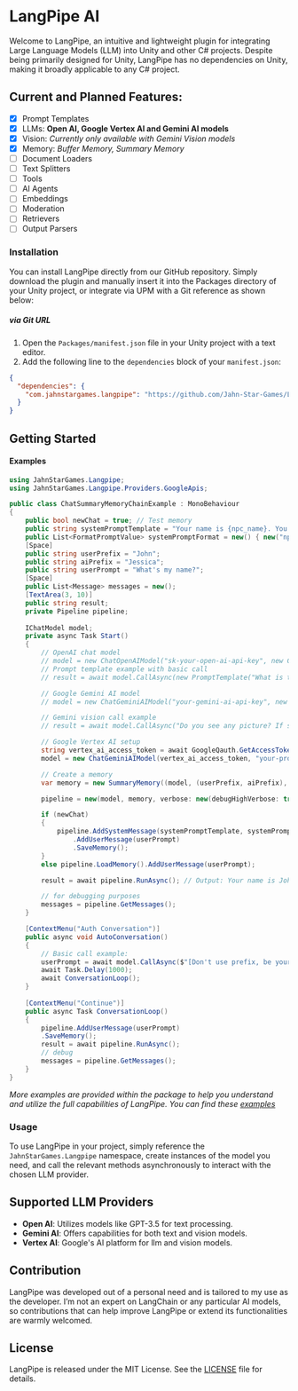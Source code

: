 # LangPipe AI

Welcome to LangPipe, an intuitive and lightweight plugin for integrating Large Language Models (LLM) into Unity and other C# projects. Despite being primarily designed for Unity, LangPipe has no dependencies on Unity, making it broadly applicable to any C# project.

## Current and Planned Features:

- [x] Prompt Templates
- [x] LLMs: **Open AI, Google Vertex AI and Gemini AI models**
- [X] Vision: *Currently only available with Gemini Vision models*
- [x] Memory: *Buffer Memory, Summary Memory*
- [ ] Document Loaders
- [ ] Text Splitters
- [ ] Tools 
- [ ] AI Agents
- [ ] Embeddings
- [ ] Moderation
- [ ] Retrievers
- [ ] Output Parsers

### Installation

You can install LangPipe directly from our GitHub repository. Simply download the plugin and manually insert it into the Packages directory of your Unity project, or integrate via UPM with a Git reference as shown below:

##### via Git URL

1. Open the `Packages/manifest.json` file in your Unity project with a text editor.
2. Add the following line to the `dependencies` block of your `manifest.json`:
```json
{
  "dependencies": {
    "com.jahnstargames.langpipe": "https://github.com/Jahn-Star-Games/LangPipe-AI.git"
  }
}
```

## Getting Started

#### Examples

```csharp
using JahnStarGames.Langpipe;
using JahnStarGames.Langpipe.Providers.GoogleApis;

public class ChatSummaryMemoryChainExample : MonoBehaviour
{
    public bool newChat = true; // Test memory
    public string systemPromptTemplate = "Your name is {npc_name}. You are my best friend. And I am {user_name}.";
    public List<FormatPromptValue> systemPromptFormat = new() { new("npc_name", "Jessica"), new("user_name", "John") };
    [Space]
    public string userPrefix = "John";
    public string aiPrefix = "Jessica";
    public string userPrompt = "What's my name?";
    [Space]
    public List<Message> messages = new();
    [TextArea(3, 10)]
    public string result;
    private Pipeline pipeline;
    
    IChatModel model;
    private async Task Start()
    {
        // OpenAI chat model
        // model = new ChatOpenAIModel("sk-your-open-ai-api-key", new ChatOpenAIRequest { Model = "gpt-3.5-turbo", Temperature = 0.5f });
        // Prompt template example with basic call
        // result = await model.CallAsync(new PromptTemplate("What is the capital of {country}?", new() { new() { key = "country", value = "{Turkey}" } }).Format());

        // Google Gemini AI model
        // model = new ChatGeminiAIModel("your-gemini-ai-api-key", new ChatGeminiAIRequest { Model = "gemini-1.0-pro-vision", Temperature = 0.5f }, verbose: new(true));

        // Gemini vision call example
        // result = await model.CallAsync("Do you see any picture? If so, what do you see?", ContentDeclaration.ImageFromBase64("iVBORw0KGgoAAAANSUhEUgAAABQAAAAUCAYAAACNiR0NAAAAKElEQVQ4jWNgYGD4Twzu6FhFFGYYNXDUwGFpIAk2E4dHDRw1cDgaCAASFOffhEIO3gAAAABJRU5ErkJggg=="));

        // Google Vertex AI setup
        string vertex_ai_access_token = await GoogleQauth.GetAccessTokenFromJSONKeyAsync("Assets/your-key-file.json");
        model = new ChatGeminiAIModel(vertex_ai_access_token, "your-project-name", new ChatGeminiAIRequest { Model = "gemini-1.0-pro-vision", Temperature = 0.5f }, verbose: new(true));

        // Create a memory
        var memory = new SummaryMemory((model, (userPrefix, aiPrefix), 200), "history");

        pipeline = new(model, memory, verbose: new(debugHighVerbose: true));

        if (newChat)
        {
            pipeline.AddSystemMessage(systemPromptTemplate, systemPromptFormat)
                .AddUserMessage(userPrompt)
                .SaveMemory();
        }
        else pipeline.LoadMemory().AddUserMessage(userPrompt);

        result = await pipeline.RunAsync(); // Output: Your name is John.

        // for debugging purposes
        messages = pipeline.GetMessages();
    }

    [ContextMenu("Auth Conversation")]
    public async void AutoConversation()
    {
        // Basic call example:
        userPrompt = await model.CallAsync($"[Don't use prefix, be yourself. Don't be obsessive, be natural.] You are {userPrefix}, answer as {userPrefix}. You are having conversation with {aiPrefix}. \nChat: {string.Join("\n", messages.Select(m => (m.Role == Role.user ? userPrefix : aiPrefix) + ": " + m.Content))}");
        await Task.Delay(1000);
        await ConversationLoop();
    }
    
    [ContextMenu("Continue")]
    public async Task ConversationLoop()
    {
        pipeline.AddUserMessage(userPrompt)
        .SaveMemory();
        result = await pipeline.RunAsync();
        // debug
        messages = pipeline.GetMessages();
    }
}
```

*More examples are provided within the package to help you understand and utilize the full capabilities of LangPipe. 
You can find these [examples](https://github.com/Jahn-Star-Games/LangPipe-AI/tree/master/Runtime/Samples)*

### Usage

To use LangPipe in your project, simply reference the `JahnStarGames.Langpipe` namespace, create instances of the model you need, and call the relevant methods asynchronously to interact with the chosen LLM provider.

## Supported LLM Providers

- **Open AI**: Utilizes models like GPT-3.5 for text processing.
- **Gemini AI**: Offers capabilities for both text and vision models.
- **Vertex AI**: Google's AI platform for llm and vision models.

## Contribution

LangPipe was developed out of a personal need and is tailored to my use as the developer. I’m not an expert on LangChain or any particular AI models, so contributions that can help improve LangPipe or extend its functionalities are warmly welcomed.

## License

LangPipe is released under the MIT License. See the [LICENSE](LICENSE) file for details.
